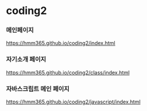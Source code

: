 # coding2

### 메인페이지
https://hmm365.github.io/coding2/index.html   

### 자기소개 페이지
https://hmm365.github.io/coding2/class/index.html   

### 자바스크립트 메인 페이지
https://hmm365.github.io/coding2/javascript/index.html   
